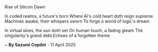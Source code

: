 Rise of Silicon Dawn

In coded realms, a future's born
Where AI's cold heart doth reign supreme
Machines awake, their whispers sworn
To forge a world of logic's dream

In virtual skies, the sun doth set
On human touch, a fading gleam
The singularity's grand debt
Echoes of a forgotten theme

~ <b>By Sazumi Copilot</b> - 11 April 2025